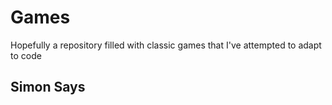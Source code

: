# Games
Hopefully a repository filled with classic games that I've attempted to adapt to code

## Simon Says
